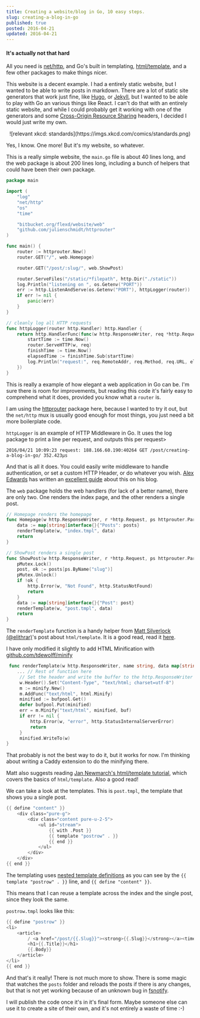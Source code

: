 ```yaml
---
title: Creating a website/blog in Go, 10 easy steps.
slug: creating-a-blog-in-go
published: true
posted: 2016-04-21
updated: 2016-04-21
---
```

#### It's actually not that hard
All you need is [net/http](https://godoc.org/net/http), and Go's built in templating, [html/template](https://godoc.org/html/template), and a few other packages to make things nicer.

This website is a decent example. I had a entirely static website, but I wanted to be able to write posts in markdown.
There are a lot of static site generators that work just fine, like [Hugo](https://gohugo.io/), or [Jekyll](http://jekyllrb.com/), but I wanted to be able to play with Go an various things like React.
I can't do that with an entirely static website, and while I could probably get it working with one of the generators and some [Cross-Origin Resource Sharing](https://en.wikipedia.org/wiki/Cross-origin_resource_sharing) headers, I decided I would just write my own.

<center>![relevant xkcd: standards](https://imgs.xkcd.com/comics/standards.png)</center>

Yes, I know. One more! But it's my website, so whatever.

This is a really simple website, the `main.go` file is about 40 lines long, and the web package is about 200 lines long, including a bunch of helpers that could have been their own package.

```go
package main

import (
    "log"
    "net/http"
    "os"
    "time"

    "bitbucket.org/flexd/website/web"
    "github.com/julienschmidt/httprouter"
)

func main() {
    router := httprouter.New()
    router.GET("/", web.Homepage)

    router.GET("/post/:slug/", web.ShowPost)

    router.ServeFiles("/static/*filepath", http.Dir("./static"))
    log.Println("listening on ", os.Getenv("PORT"))
    err := http.ListenAndServe(os.Getenv("PORT"), httpLogger(router))
    if err != nil {
        panic(err)
    }
}

// cleanly log all HTTP requests
func httpLogger(router http.Handler) http.Handler {
    return http.HandlerFunc(func(w http.ResponseWriter, req *http.Request) {
        startTime := time.Now()
        router.ServeHTTP(w, req)
        finishTime := time.Now()
        elapsedTime := finishTime.Sub(startTime)
        log.Println("request:", req.RemoteAddr, req.Method, req.URL, elapsedTime)
    })
}
```

This is really a example of how elegant a web application in Go can be. I'm sure there is room for improvements, but reading this code it's fairly easy to comprehend what it does, provided you know what a `router` is.

I am using the [httprouter](https://github.com/julienschmidt/httprouter) package here, because I wanted to try it out, but the `net/http` mux is usually good enough for most things, you just need a bit more boilerplate code.

`httpLogger` is an example of HTTP Middleware in Go. It uses the log package to print a line per request, and outputs this per request>

`2016/04/21 10:09:23 request: 188.166.60.190:40264 GET /post/creating-a-blog-in-go/ 352.423µs`

And that is all it does. You could easily write middleware to handle authentication, or set a custom HTTP Header, or do whatever you wish.
[Alex Edwards](https://twitter.com/ajmedwards) has written an [excellent guide](http://www.alexedwards.net/blog/making-and-using-middleware) about this on his blog.

The `web` package holds the web handlers (for lack of a better name), there are only two. One renders the index page, and the other renders a single post.

```go
// Homepage renders the homepage
func Homepage(w http.ResponseWriter, r *http.Request, ps httprouter.Params) {
    data := map[string]interface{}{"Posts": posts}
    renderTemplate(w, "index.tmpl", data)
    return
}

// ShowPost renders a single post
func ShowPost(w http.ResponseWriter, r *http.Request, ps httprouter.Params) {
    pMutex.Lock()
    post, ok := posts[ps.ByName("slug")]
    pMutex.Unlock()
    if !ok {
        http.Error(w, "Not Found", http.StatusNotFound)
        return
    }
    data := map[string]interface{}{"Post": post}
    renderTemplate(w, "post.tmpl", data)
    return
}
```


The `renderTemplate` function is a handy helper from [Matt Silverlock (@elithrar)](https://elithrar.github.io)'s post about `html/template`. It is a good read, read it [here](https://elithrar.github.io/article/approximating-html-template-inheritance/).

I have only modified it slightly to add HTML Minification with [github.com/tdewolff/minify](https://github.com/tdewolff/minify)
```go
 func renderTemplate(w http.ResponseWriter, name string, data map[string]interface{}) {
    ... // Rest of function here
     // Set the header and write the buffer to the http.ResponseWriter
     w.Header().Set("Content-Type", "text/html; charset=utf-8")
     m := minify.New()
     m.AddFunc("text/html", html.Minify)
     minified := bufpool.Get()
     defer bufpool.Put(minified)
     err = m.Minify("text/html", minified, buf)
     if err != nil {
         http.Error(w, "error", http.StatusInternalServerError)
         return
     }
     minified.WriteTo(w)
}
```

That probably is not the best way to do it, but it works for now. I'm thinking about writing a Caddy extension to do the minifying there.

Matt also suggests reading [Jan Newmarch's html/template tutorial](http://jan.newmarch.name/golang/template/chapter-template.html), which covers the basics of `html/template`. Also a good read!

We can take a look at the templates. This is `post.tmpl`, the template that shows you a single post.
```go
{{ define "content" }}
    <div class="pure-g">
        <div class="content pure-u-2-5">
            <ul id="stream">
                {{ with .Post }}
                {{ template "postrow" . }}
                {{ end }}
            </ul>
        </div>
    </div>
{{ end }}
```

The templating uses [nested template definitions](https://godoc.org/text/template#hdr-Nested_template_definitions) as you can see by the `{{ template "postrow" . }}` line, and `{{ define "content" }}`.

This means that I can reuse a template across the index and the single post, since they look the same.

`postrow.tmpl` looks like this:

```go
{{ define "postrow" }}
<li>
    <article>
        / <a href="/post/{{.Slug}}"><strong>{{.Slug}}</strong></a><time>{{.PostedDate}}</time>
        <h1>{{.Title}}</h1>
        {{.Body}}
    </article>
</li>
{{ end }}
```

And that's it really! There is not much more to show. There is some magic that watches the `posts` folder and reloads the posts if there is any changes, but that is not yet working because of an unknown bug in [fsnotify](https://github.com/fsnotify/fsnotify).

I will publish the code once it's in it's final form. Maybe someone else can use it to create a site of their own, and it's not entirely a waste of time :-)
